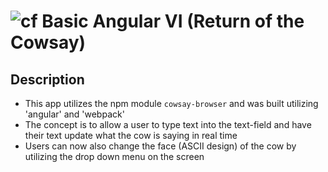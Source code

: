![cf](https://i.imgur.com/7v5ASc8.png) Basic Angular VI (Return of the Cowsay)
======

## Description
  * This app utilizes the npm module `cowsay-browser` and was built utilizing 'angular' and 'webpack'
  * The concept is to allow a user to type text into the text-field and have their text update what the cow is saying in real time
  * Users can now also change the face (ASCII design) of the cow by utilizing the drop down menu on the screen
